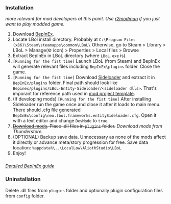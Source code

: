 
### Installation
*more relevant for mod developers at this point. Use [r2modman](https://thunderstore.io/c/touhou-lost-branch-of-legend/p/ebkr/r2modman/) if you just want to play modded game.*

1. Download [BepInEx](https://github.com/BepInEx/BepInEx/releases/download/v5.4.21/BepInEx_x64_5.4.21.0.zip).
2. Locate LBol install directory. Probably at `C:\Program Files (x86)\Steam\steamapps\common\LBoL\` Otherwise, go to Steam > Library > LBoL > Manage(:gear: icon) > Properties > Local files > Browse
3. Extract BepInEx in LBoL directory (where `LBoL.exe` is).
4. `[Running for the fist time]` Launch LBoL (from Steam) and BepInEx will generate relevant files including `BepInEx\plugins` folder. Close the game.
5. `[Running for the fist time]` Download [Sideloader](https://github.com/Neoshrimp/LBoL-Entity-Sideloader/blob/master/src/LBoL-Entity-Sideloader/LBoL-Entity-Sideloader.zip) and extract it in `BepInEx/plugins` folder. Final path should look like `Bepinex/plugins/LBoL-Entity-Sideloader/<sideloader dlls>`. That's imporant for reference path used in [mod project template](https://github.com/Neoshrimp/LBoL-ModdingTools/tree/master/src/SideloaderTemplate).
6. (If developing mods) `[Running for the fist time]` After installing Sideloader run the game once and close it after it loads to main menu. There should .cfg file generated `BepInEx\config\neo.lbol.frameworks.entitySideloader.cfg`. Open it with a text editor and change `DevMode` to `true`.
6. ~~[Download mods](https://github.com/Neoshrimp/LBoL-Entity-Sideloader#the-mods). Place .dll files in `plugins` folder.~~ *Download mods from Thunderstore.*
7. (OPTIONAL) Backup save data. Unnecessary as none of the mods affect it directly or advance meta/story progression for free. Save data location: `%appdata%\..\LocalLow\AliothStudio\LBoL`
8. Enjoy!

### 
[*Detailed BepInEx guide*](https://docs.bepinex.dev/master/articles/user_guide/installation/unity_mono.html) 

### Uninstallation
Delete .dll files from `plugins` folder and optionally plugin configuration files from `config` folder.
